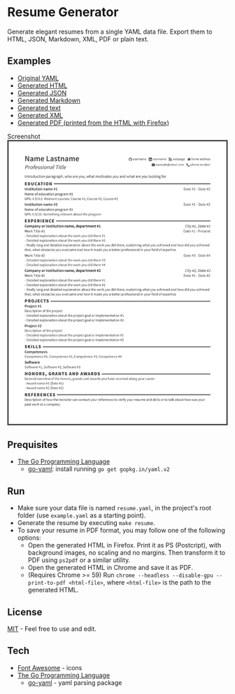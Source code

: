 # Resume Generator

Generate elegant resumes from a single YAML data file.
Export them to HTML, JSON, Markdown, XML, PDF or plain text.

Examples
----
* [Original YAML](example.yaml)
* [Generated HTML](output/example.html)
* [Generated JSON](output/example.json)
* [Generated Markdown](output/example.md)
* [Generated text](output/example.txt)
* [Generated XML](output/example.xml)
* [Generated PDF (printed from the HTML with Firefox)](output/example.pdf)

Screenshot
![](output/example.png)

Prequisites
----
* [The Go Programming Language](https://golang.org/)
  * [go-yaml](https://github.com/go-yaml/yaml): install running `go get gopkg.in/yaml.v2`

Run
----
* Make sure your data file is named `resume.yaml`, in the project's root folder (use `example.yaml` as a starting point).
* Generate the resume by executing `make resume`.
* To save your resume in PDF format, you may follow one of the following options:
  * Open the generated HTML in Firefox. Print it as PS (Postcript), with background images, no scaling and no margins. Then transform it to PDF using `ps2pdf` or a similar utility.
  * Open the generated HTML in Chrome and save it as PDF.
  * (Requires Chrome >= 59) Run `chrome --headless --disable-gpu --print-to-pdf <html-file>`, where `<html-file>` is the path to the generated HTML.

License
----
[MIT](LICENSE) - Feel free to use and edit.

Tech
----
* [Font Awesome](https://fortawesome.github.io/Font-Awesome) - icons
* [The Go Programming Language](https://golang.org/)
  * [go-yaml](https://github.com/go-yaml/yaml) - yaml parsing package
